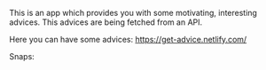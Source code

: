 This is an app which provides you with some motivating, interesting advices.
This advices are being fetched from an API.

Here you can have some advices:  https://get-advice.netlify.com/

Snaps:
